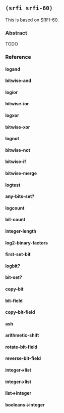 ## `(srfi srfi-60)`

This is based on [SRFI-60](https://srfi.schemers.org/srfi-60/).

### Abstract

TODO

### Reference

#### logand
#### bitwise-and
#### logior
#### bitwise-ior
#### logxor
#### bitwise-xor
#### lognot
#### bitwise-not
#### bitwise-if
#### bitwise-merge
#### logtest
#### any-bits-set?
#### logcount
#### bit-count
#### integer-length
#### log2-binary-factors
#### first-set-bit
#### logbit?
#### bit-set?
#### copy-bit
#### bit-field
#### copy-bit-field
#### ash
#### arithmetic-shift
#### rotate-bit-field
#### reverse-bit-field
#### integer->list
#### integer->list
#### list->integer
#### booleans->integer
